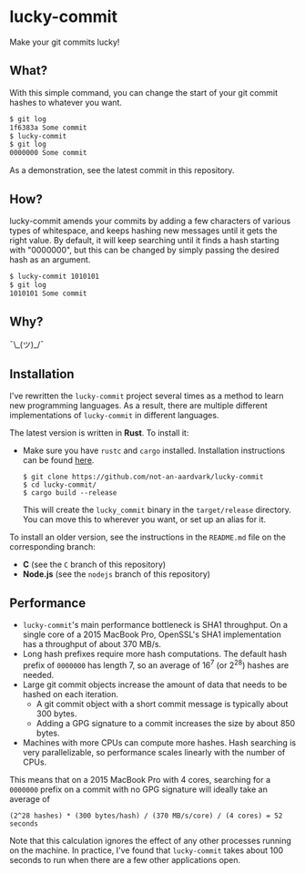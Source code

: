 # lucky-commit

Make your git commits lucky!

## What?

With this simple command, you can change the start of your git commit hashes to whatever you want.

```bash
$ git log
1f6383a Some commit
$ lucky-commit
$ git log
0000000 Some commit
```

As a demonstration, see the latest commit in this repository.

## How?

lucky-commit amends your commits by adding a few characters of various types of whitespace, and keeps hashing new messages until it gets the right value. By default, it will keep searching until it finds a hash starting with "0000000", but this can be changed by simply passing the desired hash as an argument.

```bash
$ lucky-commit 1010101
$ git log
1010101 Some commit
```

## Why?

¯\\\_(ツ)_/¯

## Installation

I've rewritten the `lucky-commit` project several times as a method to learn new programming languages. As a result, there are multiple different implementations of `lucky-commit` in different languages.

The latest version is written in **Rust**. To install it:

* Make sure you have `rustc` and `cargo` installed. Installation instructions can be found [here](https://doc.rust-lang.org/book/second-edition/ch01-01-installation.html).

    ```
    $ git clone https://github.com/not-an-aardvark/lucky-commit
    $ cd lucky-commit/
    $ cargo build --release
    ```

    This will create the `lucky_commit` binary in the `target/release` directory. You can move this to wherever you want, or set up an alias for it.

To install an older version, see the instructions in the `README.md` file on the corresponding branch:

* **C** (see the `C` branch of this repository)
* **Node.js** (see the `nodejs` branch of this repository)

## Performance

* `lucky-commit`'s main performance bottleneck is SHA1 throughput. On a single core of a 2015 MacBook Pro, OpenSSL's SHA1 implementation has a throughput of about 370 MB/s.
* Long hash prefixes require more hash computations. The default hash prefix of `0000000` has length 7, so an average of 16<sup>7</sup> (or 2<sup>28</sup>) hashes are needed.
* Large git commit objects increase the amount of data that needs to be hashed on each iteration.
    * A git commit object with a short commit message is typically about 300 bytes.
    * Adding a GPG signature to a commit increases the size by about 850 bytes.
* Machines with more CPUs can compute more hashes. Hash searching is very parallelizable, so performance scales linearly with the number of CPUs.

This means that on a 2015 MacBook Pro with 4 cores, searching for a `0000000` prefix on a commit with no GPG signature will ideally take an average of

```
(2^28 hashes) * (300 bytes/hash) / (370 MB/s/core) / (4 cores) = 52 seconds
```

Note that this calculation ignores the effect of any other processes running on the machine. In practice, I've found that `lucky-commit` takes about 100 seconds to run when there are a few other applications open.
